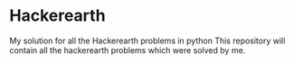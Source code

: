 # Hackerearth
My solution for all the Hackerearth problems in python
This repository will contain all the hackerearth problems which were solved by me.
